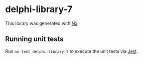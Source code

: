 # delphi-library-7

This library was generated with [Nx](https://nx.dev).

## Running unit tests

Run `nx test delphi-library-7` to execute the unit tests via [Jest](https://jestjs.io).
